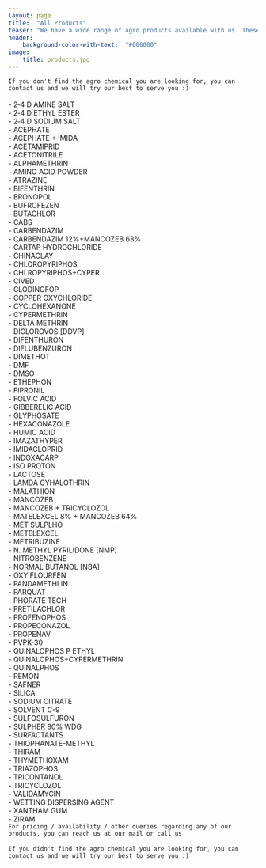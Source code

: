 ```yaml
---
layout: page
title:  "All Products"
teaser: "We have a wide range of agro products available with us. These are our last year's highly sold chemicals : "
header:
    background-color-with-text:  "#000000"
image:
    title: products.jpg
---
```

`If you don't find the agro chemical you are looking for, you can contact us and we will try our best to serve you :)`
<br /><br />- 2‐4 D AMINE SALT <br /> - 2‐4 D ETHYL ESTER<br /> - 2‐4 D SODIUM SALT<br /> - ACEPHATE<br /> - ACEPHATE + IMIDA<br /> - ACETAMIPRID <br /> - ACETONITRILE<br /> - ALPHAMETHRIN<br /> - AMINO ACID POWDER<br /> - ATRAZINE <br /> - BIFENTHRIN<br /> - BRONOPOL<br /> - BUFROFEZEN <br /> - BUTACHLOR<br /> - CABS<br /> - CARBENDAZIM <br /> - CARBENDAZIM 12%+MANCOZEB 63%<br /> - CARTAP HYDROCHLORIDE<br /> - CHINACLAY<br /> - CHLOROPYRIPHOS<br /> - CHLROPYRIPHOS+CYPER<br /> - CIVED<br /> - CLODINOFOP<br /> - COPPER OXYCHLORIDE<br /> - CYCLOHEXANONE<br /> - CYPERMETHRIN<br /> - DELTA METHRIN<br /> - DICLOROVOS [DDVP]<br /> - DIFENTHURON <br /> - DIFLUBENZURON<br /> - DIMETHOT<br /> - DMF<br /> - DMSO<br /> - ETHEPHON<br /> - FIPRONIL<br /> - FOLVIC ACID<br /> - GIBBERELIC ACID<br /> - GLYPHOSATE <br /> - HEXACONAZOLE<br /> - HUMIC ACID<br /> - IMAZATHYPER<br /> - IMIDACLOPRID<br /> - INDOXACARP<br /> - ISO PROTON<br /> - LACTOSE<br /> - LAMDA CYHALOTHRIN<br /> - MALATHION<br /> - MANCOZEB<br /> - MANCOZEB + TRICYCLOZOL<br /> - MATELEXCEL 8% + MANCOZEB 64%<br /> - MET SULPLHO<br /> - METELEXCEL<br /> - METRIBUZINE<br /> - N. METHYL PYRILIDONE [NMP]<br /> - NITROBENZENE <br /> - NORMAL BUTANOL [NBA]<br /> - OXY FLOURFEN<br /> - PANDAMETHLIN<br /> - PARQUAT<br /> - PHORATE TECH<br /> - PRETILACHLOR<br /> - PROFENOPHOS<br /> - PROPECONAZOL<br /> - PROPENAV<br /> - PVPK-30<br /> - QUINALOPHOS P ETHYL<br /> - QUINALOPHOS+CYPERMETHRIN<br /> - QUINALPHOS<br /> - REMON<br /> - SAFNER<br /> - SILICA <br /> - SODIUM CITRATE<br /> - SOLVENT C-9<br /> - SULFOSULFURON<br /> - SULPHER 80% WDG<br /> - SURFACTANTS<br /> - THIOPHANATE-METHYL<br /> - THIRAM<br /> - THYMETHOXAM <br /> - TRIAZOPHOS<br /> - TRICONTANOL <br /> - TRICYCLOZOL<br /> - VALIDAMYCIN<br /> - WETTING DISPERSING AGENT<br /> - XANTHAM GUM<br /> - ZIRAM<br />
`For pricing / availability / other queries regarding any of our products, you can reach us at our mail or call us`
<br /> <br />
`If you didn't find the agro chemical you are looking for, you can contact us and we will try our best to serve you :)`

